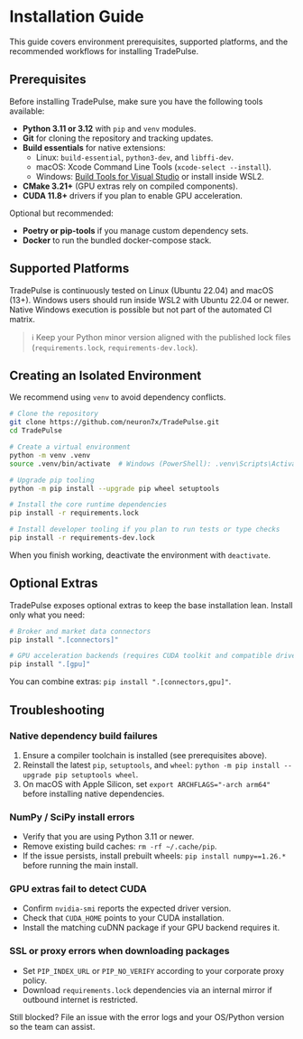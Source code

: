 # Installation Guide

This guide covers environment prerequisites, supported platforms, and the recommended workflows for installing TradePulse.

## Prerequisites

Before installing TradePulse, make sure you have the following tools available:

- **Python 3.11 or 3.12** with `pip` and `venv` modules.
- **Git** for cloning the repository and tracking updates.
- **Build essentials** for native extensions:
  - Linux: `build-essential`, `python3-dev`, and `libffi-dev`.
  - macOS: Xcode Command Line Tools (`xcode-select --install`).
  - Windows: [Build Tools for Visual Studio](https://visualstudio.microsoft.com/visual-cpp-build-tools/) or install inside WSL2.
- **CMake 3.21+** (GPU extras rely on compiled components).
- **CUDA 11.8+** drivers if you plan to enable GPU acceleration.

Optional but recommended:

- **Poetry or pip-tools** if you manage custom dependency sets.
- **Docker** to run the bundled docker-compose stack.

## Supported Platforms

TradePulse is continuously tested on Linux (Ubuntu 22.04) and macOS (13+). Windows users should run inside WSL2 with Ubuntu 22.04 or newer. Native Windows execution is possible but not part of the automated CI matrix.

> ℹ️ Keep your Python minor version aligned with the published lock files (`requirements.lock`, `requirements-dev.lock`).

## Creating an Isolated Environment

We recommend using `venv` to avoid dependency conflicts.

```bash
# Clone the repository
git clone https://github.com/neuron7x/TradePulse.git
cd TradePulse

# Create a virtual environment
python -m venv .venv
source .venv/bin/activate  # Windows (PowerShell): .venv\Scripts\Activate.ps1

# Upgrade pip tooling
python -m pip install --upgrade pip wheel setuptools

# Install the core runtime dependencies
pip install -r requirements.lock

# Install developer tooling if you plan to run tests or type checks
pip install -r requirements-dev.lock
```

When you finish working, deactivate the environment with `deactivate`.

## Optional Extras

TradePulse exposes optional extras to keep the base installation lean. Install only what you need:

```bash
# Broker and market data connectors
pip install ".[connectors]"

# GPU acceleration backends (requires CUDA toolkit and compatible drivers)
pip install ".[gpu]"
```

You can combine extras: `pip install ".[connectors,gpu]"`.

## Troubleshooting

### Native dependency build failures

1. Ensure a compiler toolchain is installed (see prerequisites above).
2. Reinstall the latest `pip`, `setuptools`, and `wheel`: `python -m pip install --upgrade pip setuptools wheel`.
3. On macOS with Apple Silicon, set `export ARCHFLAGS="-arch arm64"` before installing native dependencies.

### NumPy / SciPy install errors

- Verify that you are using Python 3.11 or newer.
- Remove existing build caches: `rm -rf ~/.cache/pip`.
- If the issue persists, install prebuilt wheels: `pip install numpy==1.26.*` before running the main install.

### GPU extras fail to detect CUDA

- Confirm `nvidia-smi` reports the expected driver version.
- Check that `CUDA_HOME` points to your CUDA installation.
- Install the matching cuDNN package if your GPU backend requires it.

### SSL or proxy errors when downloading packages

- Set `PIP_INDEX_URL` or `PIP_NO_VERIFY` according to your corporate proxy policy.
- Download `requirements.lock` dependencies via an internal mirror if outbound internet is restricted.

Still blocked? File an issue with the error logs and your OS/Python version so the team can assist.
